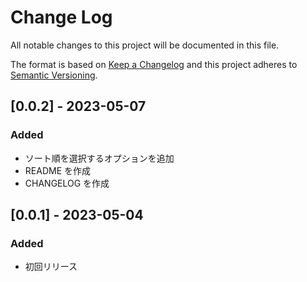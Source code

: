# Change Log
All notable changes to this project will be documented in this file.

The format is based on [Keep a Changelog](http://keepachangelog.com/)
and this project adheres to [Semantic Versioning](http://semver.org/).

## [0.0.2] - 2023-05-07
### Added
- ソート順を選択するオプションを追加
- README を作成
- CHANGELOG を作成

## [0.0.1] - 2023-05-04
### Added
- 初回リリース
